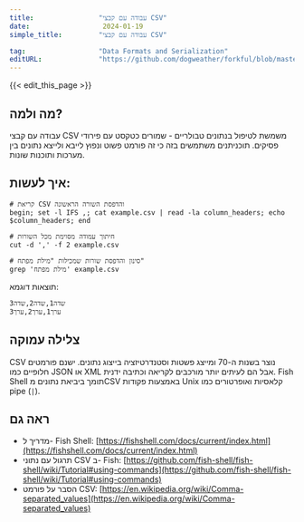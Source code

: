```yaml
---
title:                "עבודה עם קבצי CSV"
date:                  2024-01-19
simple_title:         "עבודה עם קבצי CSV"

tag:                  "Data Formats and Serialization"
editURL:              "https://github.com/dogweather/forkful/blob/master/content/he/fish-shell/working-with-csv.md"
---
```


{{< edit_this_page >}}

## מה ולמה?
עבודה עם קבצי CSV משמשת לטיפול בנתונים טבולריים - שמורים כטקסט עם פירודי פסיקים. תוכניתנים משתמשים בזה כי זה פורמט פשוט ונפוץ לייבא ולייצא נתונים בין מערכות ותוכנות שונות.

## איך לעשות:
```Fish Shell
# קריאת CSV והדפסת השורה הראשונה
begin; set -l IFS ,; cat example.csv | read -la column_headers; echo $column_headers; end

# חיתוך עמודה מסוימת מכל השורות
cut -d ',' -f 2 example.csv

# סינון והדפסת שורות שמכילות "מילת מפתח"
grep 'מילת מפתח' example.csv
```
תוצאות דוגמא:
```
שדה1,שדה2,שדה3
ערך1,ערך2,ערך3
```

## צלילה עמוקה
CSV נוצר בשנות ה-70 ומייצג פשטות וסטנדרטיזציה בייצוג נתונים. ישנם פורמטים חלופיים כמו JSON או XML אבל הם לעיתים יותר מורכבים לקריאה וכתיבה ידנית. Fish Shell תומך ביביאת נתונים מCSV באמצעות פקודות Unix קלאסיות ואופרטורים כמו pipe (`|`).

## ראה גם
- מדריך ל- Fish Shell: [https://fishshell.com/docs/current/index.html](https://fishshell.com/docs/current/index.html)
- תרגול עם נתוני CSV ב- Fish: [https://github.com/fish-shell/fish-shell/wiki/Tutorial#using-commands](https://github.com/fish-shell/fish-shell/wiki/Tutorial#using-commands)
- הסבר על פורמט CSV: [https://en.wikipedia.org/wiki/Comma-separated_values](https://en.wikipedia.org/wiki/Comma-separated_values)
